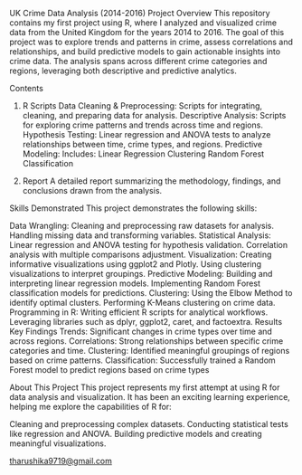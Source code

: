 UK Crime Data Analysis (2014-2016)
Project Overview
This repository contains my first project using R, where I analyzed and visualized crime data from the United Kingdom for the years 2014 to 2016. The goal of this project was to explore trends and patterns in crime, assess correlations and relationships, and build predictive models to gain actionable insights into crime data. The analysis spans across different crime categories and regions, leveraging both descriptive and predictive analytics.

Contents
1. R Scripts
Data Cleaning & Preprocessing: Scripts for integrating, cleaning, and preparing data for analysis.
Descriptive Analysis: Scripts for exploring crime patterns and trends across time and regions.
Hypothesis Testing: Linear regression and ANOVA tests to analyze relationships between time, crime types, and regions.
Predictive Modeling: Includes:
Linear Regression
Clustering
Random Forest Classification


2. Report
A detailed report summarizing the methodology, findings, and conclusions drawn from the analysis.



Skills Demonstrated
This project demonstrates the following skills:

Data Wrangling:
Cleaning and preprocessing raw datasets for analysis.
Handling missing data and transforming variables.
Statistical Analysis:
Linear regression and ANOVA testing for hypothesis validation.
Correlation analysis with multiple comparisons adjustment.
Visualization:
Creating informative visualizations using ggplot2 and Plotly.
Using clustering visualizations to interpret groupings.
Predictive Modeling:
Building and interpreting linear regression models.
Implementing Random Forest classification models for predictions.
Clustering:
Using the Elbow Method to identify optimal clusters.
Performing K-Means clustering on crime data.
Programming in R:
Writing efficient R scripts for analytical workflows.
Leveraging libraries such as dplyr, ggplot2, caret, and factoextra.
Results
Key Findings
Trends: Significant changes in crime types over time and across regions.
Correlations: Strong relationships between specific crime categories and time.
Clustering: Identified meaningful groupings of regions based on crime patterns.
Classification: Successfully trained a Random Forest model to predict regions based on crime types 

About This Project
This project represents my first attempt at using R for data analysis and visualization. It has been an exciting learning experience, helping me explore the capabilities of R for:

Cleaning and preprocessing complex datasets.
Conducting statistical tests like regression and ANOVA.
Building predictive models and creating meaningful visualizations.


tharushika9719@gmail.com
